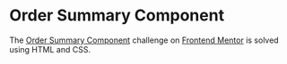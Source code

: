 <h1>Order Summary Component</h1>

The <a href="https://www.frontendmentor.io/challenges/order-summary-component-QlPmajDUj">Order Summary Component</a> challenge on <a href="https://www.frontendmentor.io/">Frontend Mentor</a> is solved using HTML and CSS.
